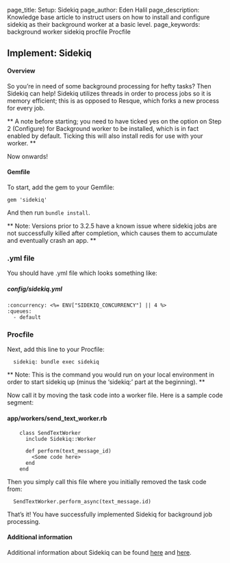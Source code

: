 page_title: Setup: Sidekiq
page_author: Eden Halil
page_description: Knowledge base article to instruct users on how to install and configure sidekiq as their background worker at a basic level.
page_keywords: background worker sidekiq procfile Procfile

## Implement: Sidekiq

#### Overview

So you’re in need of some background processing for hefty tasks? Then Sidekiq can help! Sidekiq utilizes threads in order to process jobs so it is memory efficient; this is as opposed to Resque, which forks a new process for every job. 

** A note before starting; you need to have ticked yes on the option on Step 2 (Configure) for Background worker to be installed, which is in fact enabled by default. Ticking this will also install redis for use with your worker. **

Now onwards!

#### Gemfile

To start, add the gem to your Gemfile:

    gem 'sidekiq'

And then run `bundle install`.

** Note: Versions prior to 3.2.5 have a known issue where sidekiq jobs are not successfully killed after completion, which causes them to accumulate and eventually crash an app. **

### .yml file

You should have .yml file which looks something like:

##### config/sidekiq.yml
    :concurrency: <%= ENV["SIDEKIQ_CONCURRENCY"] || 4 %>
    :queues:
      - default

### Procfile

Next, add this line to your Procfile:

      sidekiq: bundle exec sidekiq

** Note: This is the command you would run on your local environment in order to start sidekiq up (minus the ‘sidekiq:’ part at the beginning). **

Now call it by moving the task code into a worker file. Here is a sample code segment:

#### app/workers/send_text_worker.rb
        class SendTextWorker
          include Sidekiq::Worker

          def perform(text_message_id)
            <Some code here>
          end
        end

Then you simply call this file where you initially removed the task code from:

      SendTextWorker.perform_async(text_message.id)

That’s it! You have successfully implemented Sidekiq for background job processing.

#### Additional information

Additional information about Sidekiq can be found
[here]( https://github.com/mperham/sidekiq) and
[here]( http://sidekiq.org/).